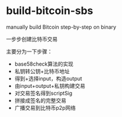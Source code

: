# build-bitcoin-sbs
manually build Bitcoin step-by-step on binary

一步步创建比特币交易

主要分为一下步骤：
* base58check算法的实现
* 私钥转公钥+比特币地址
* 得到+选择input，构造output
* 由input+output+私钥构建交易
* 对交易签名得到scriptSig
* 拼接成签名的完整交易
* 广播交易到比特币p2p网络

